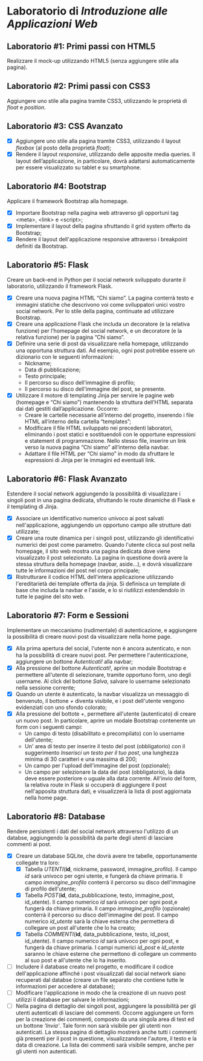 # Laboratorio di _Introduzione alle Applicazioni Web_

## Laboratorio #1: Primi passi con HTML5

Realizzare il mock-up utilizzando HTML5 (senza aggiungere stile alla pagina).

## Laboratorio #2: Primi passi con CSS3

Aggiungere uno stile alla pagina tramite CSS3, utilizzando le proprietà di _float_ e _position_.

## Laboratorio #3: CSS Avanzato

-   [x] Aggiungere uno stile alla pagina tramite CSS3, utilizzando il layout _flexbox_ (al posto della proprietà _float_);
-   [x] Rendere il layout _responsive_, utilizzando delle apposite media queries. Il layout dell’applicazione, in particolare, dovrà adattarsi automaticamente per essere visualizzato su tablet e su smartphone.

## Laboratorio #4: Bootstrap

Applicare il framework Bootstrap alla homepage.

-   [x] Importare Bootstrap nella pagina web attraverso gli opportuni tag \<meta\>, \<link\> e \<script\>;
-   [x] Implementare il layout della pagina sfruttando il grid system offerto da Bootstrap;
-   [x] Rendere il layout dell'applicazione responsive attraverso i breakpoint definiti da Bootstrap.

## Laboratorio #5: Flask

Creare un back-end in Python per il social network sviluppato durante il laboratorio, utilizzando il framework Flask.

-   [x] Creare una nuova pagina HTML “Chi siamo”. La pagina conterrà testo e immagini statiche che descrivono voi come sviluppatori unici vostro social network. Per lo stile della pagina, continuate ad utilizzare Bootstrap.
-   [x] Creare una applicazione Flask che includa un decoratore (e la relativa funzione) per l’homepage del social network, e un decoratore (e la relativa funzione) per la pagina “Chi siamo”.
-   [x] Definire una serie di post da visualizzare nella homepage, utilizzando una opportuna struttura dati. Ad esempio, ogni post potrebbe essere un dizionario con le seguenti informazioni:
    -   Nickname;
    -   Data di pubblicazione;
    -   Testo principale;
    -   Il percorso su disco dell'immagine di profilo;
    -   Il percorso su disco dell'immagine del post, se presente.
-   [x] Utilizzare il motore di templating Jinja per servire le pagine web (homepage e “Chi siamo”) mantenendo la struttura dell’HTML separata dai dati gestiti dall’applicazione. Occorre:
    -   Creare le cartelle necessarie all’interno del progetto, inserendo i file HTML all’interno della cartella “templates”;
    -   Modificare il file HTML sviluppato nei precedenti laboratori, eliminando i post statici e sostituendoli con le opportune espressioni e statement di programmazione. Nello stesso file, inserire un link verso la nuova pagina “Chi siamo” all’interno della navbar.
    -   Adattare il file HTML per “Chi siamo” in modo da sfruttare le espressioni di Jinja per le immagini ed eventuali link.

## Laboratorio #6: Flask Avanzato

Estendere il social network aggiungendo la possibilità di visualizzare i singoli post in una pagina dedicata, sfruttando le route dinamiche di Flask e il templating di Jinja.

-   [x] Associare un identificativo numerico univoco ai post salvati nell'applicazione, aggiungendo un opportuno campo alle strutture dati utilizzate;
-   [x] Creare una route dinamica per i singoli post, utilizzando gli identificativi numerici dei post come parametro. Quando l'utente clicca sul post nella homepage, il sito web mostra una pagina dedicata dove viene visualizzato il post selezionato. La pagina in questione dovrà avere la stessa struttura della homepage (navbar, aside...), e dovrà visualizzare tutte le informazioni del post nel corpo principale;
-   [x] Ristrutturare il codice HTML dell'intera applicazione utilizzando l'ereditarietà dei template offerta da jinja. Si definisca un template di base che includa la navbar e l'aside, e lo si riutilizzi estendendolo in tutte le pagine del sito web.

## Laboratorio #7: Form e Sessioni

Implementare un meccanismo (rudimentale) di autenticazione, e aggiungere la possibilità di creare nuovi post da visualizzare nella home page.

-   [x] Alla prima apertura del social, l'utente non è ancora autenticato, e non ha la possibilità di creare nuovi post. Per permettere l'autenticazione, aggiungere un bottone _Autenticati!_ alla navbar;
-   [x] Alla pressione del bottone _Autenticati!_, aprire un modale Bootstrap e permettere all'utente di selezionare, tramite opportuno form, uno degli username. Al click del bottone _Salva_, salvare lo username selezionato nella sessione corrente;
-   [x] Quando un utente è autenticato, la navbar visualizza un messaggio di benvenuto, il bottone _+_ diventa visibile, e i post dell'utente vengono evidenziati con uno sfondo colorato;
-   [x] Alla pressione del bottote _+_, permettere all'utente (autenticato) di creare un nuovo post. In particolare, aprire un modale Bootstrap contenente un form con i seguenti campi:
    -   Un campo di testo (disabilitato e precompilato) con lo username dell'utente;
    -   Un' area di testo per inserire il testo del post (obbligatorio) con il suggerimento _Inserisci un testo per il tuo post_, una lunghezza minima di 30 caratteri e una massima di 200;
    -   Un campo per l'upload dell'immagine del post (opzionale);
    -   Un campo per selezionare la data del post (obbligatorio), la data deve essere posteriore o uguale alla data corrente.
        All'invio del form, la relativa route in Flask si occuperà di aggiungere il post nell'apposita struttura dati, e visualizzerà la lista di post aggiornata nella home page.

## Laboratorio #8: Database

Rendere persistenti i dati del social network attraverso l'utilizzo di un databse, aggiungendo la possibilità da parte degli utenti di lasciare commenti ai post.

-   [x] Creare un database SQLite, che dovrà avere tre tabelle, opportunamente collegate tra loro:
    -   [x] Tabella _UTENTI_(**id**, nickname, password, immagine_profilo). Il campo *id* sarà univoco per ogni utente, e fungerà da chiave primaria. Il campo _immagine\_profilo_ conterrà il percorso su disco dell'immagine di profilo dell'utente;
    -   [x] Tabella _POST_(**id**, data_pubblicazione, testo, immagine_post, id_utente). Il campo numerico _id_ sarà univoco per ogni post,e fungerà da chiave primaria. Il campo _immagine\_profilo_ (opzionale) conterrà il percorso su disco dell'immagine del post. Il campo numerico *id_utente* sarà la chiave esterna che permettera di collegare un post all'utente che lo ha creato;
    -   [x] Tabella _COMMENTI_(**id**, data_pubblicazione, testo, id_post, id_utente). Il campo numerico _id_ sarà univoco per ogni post, e fungerà da chiave primaria. I campi numerici _id\_post_ e _id\_utente_ saranno le chiave esterne che permettono di collegare un commento al suo post e all'utente che lo ha inserito.
-   [ ] Includere il database creato nel progetto, e modificare il codice dell'applicazione affinché i post visualizzati dal social network siano recuperati dal databse (creare un file separato che contiene tutte le informazioni per accedere al database);
-   [ ] Modificare l'applicazione in modo che la creazione di un nuovo post utilizzi il database per salvare le informazioni;
-   [ ] Nella pagina di dettaglio dei singoli post, aggiungere la possibilità per gli utenti autenticati di lasciare del commenti. Occorre aggiungere un form per la creazione dei commenti, composto da una singola area di test ed un bottone _'Invia'_. Tale form non sarà visibile per gli utenti non autenticati. La stessa pagina di dettaglio mostrerà anche tutti i commenti già presenti per il post in questione, visualizzandone l'autore, il testo e la data di creazione. La lista dei commenti sarà visibile sempre, anche per gli utenti non autenticati.
